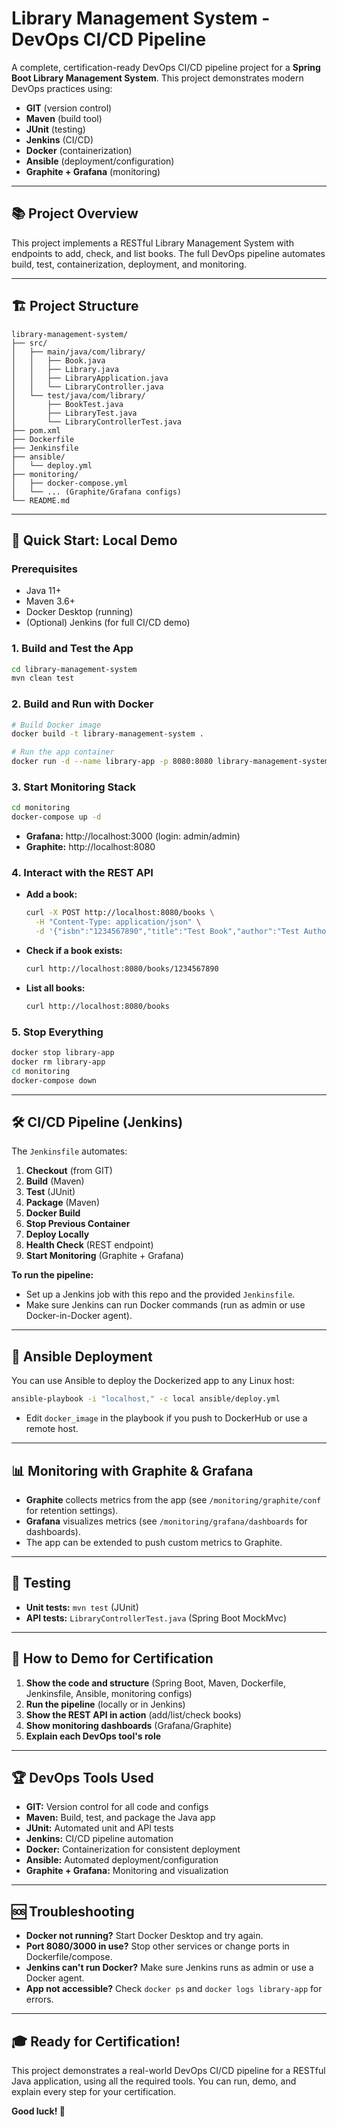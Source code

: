 # Library Management System - DevOps CI/CD Pipeline

A complete, certification-ready DevOps CI/CD pipeline project for a **Spring Boot Library Management System**. This project demonstrates modern DevOps practices using:

- **GIT** (version control)
- **Maven** (build tool)
- **JUnit** (testing)
- **Jenkins** (CI/CD)
- **Docker** (containerization)
- **Ansible** (deployment/configuration)
- **Graphite + Grafana** (monitoring)

---

## 📚 **Project Overview**

This project implements a RESTful Library Management System with endpoints to add, check, and list books. The full DevOps pipeline automates build, test, containerization, deployment, and monitoring.

---

## 🏗️ **Project Structure**

```
library-management-system/
├── src/
│   ├── main/java/com/library/
│   │   ├── Book.java
│   │   ├── Library.java
│   │   ├── LibraryApplication.java
│   │   └── LibraryController.java
│   └── test/java/com/library/
│       ├── BookTest.java
│       ├── LibraryTest.java
│       └── LibraryControllerTest.java
├── pom.xml
├── Dockerfile
├── Jenkinsfile
├── ansible/
│   └── deploy.yml
├── monitoring/
│   ├── docker-compose.yml
│   └── ... (Graphite/Grafana configs)
└── README.md
```

---

## 🚀 **Quick Start: Local Demo**

### **Prerequisites**
- Java 11+
- Maven 3.6+
- Docker Desktop (running)
- (Optional) Jenkins (for full CI/CD demo)

### **1. Build and Test the App**
```bash
cd library-management-system
mvn clean test
```

### **2. Build and Run with Docker**
```bash
# Build Docker image
docker build -t library-management-system .

# Run the app container
docker run -d --name library-app -p 8080:8080 library-management-system
```

### **3. Start Monitoring Stack**
```bash
cd monitoring
docker-compose up -d
```
- **Grafana:** http://localhost:3000 (login: admin/admin)
- **Graphite:** http://localhost:8080

### **4. Interact with the REST API**
- **Add a book:**
  ```bash
  curl -X POST http://localhost:8080/books \
    -H "Content-Type: application/json" \
    -d '{"isbn":"1234567890","title":"Test Book","author":"Test Author","year":2024}'
  ```
- **Check if a book exists:**
  ```bash
  curl http://localhost:8080/books/1234567890
  ```
- **List all books:**
  ```bash
  curl http://localhost:8080/books
  ```

### **5. Stop Everything**
```bash
docker stop library-app
docker rm library-app
cd monitoring
docker-compose down
```

---

## 🛠️ **CI/CD Pipeline (Jenkins)**

The `Jenkinsfile` automates:
1. **Checkout** (from GIT)
2. **Build** (Maven)
3. **Test** (JUnit)
4. **Package** (Maven)
5. **Docker Build**
6. **Stop Previous Container**
7. **Deploy Locally**
8. **Health Check** (REST endpoint)
9. **Start Monitoring** (Graphite + Grafana)

**To run the pipeline:**
- Set up a Jenkins job with this repo and the provided `Jenkinsfile`.
- Make sure Jenkins can run Docker commands (run as admin or use Docker-in-Docker agent).

---

## 🤖 **Ansible Deployment**

You can use Ansible to deploy the Dockerized app to any Linux host:
```bash
ansible-playbook -i "localhost," -c local ansible/deploy.yml
```
- Edit `docker_image` in the playbook if you push to DockerHub or use a remote host.

---

## 📊 **Monitoring with Graphite & Grafana**

- **Graphite** collects metrics from the app (see `/monitoring/graphite/conf` for retention settings).
- **Grafana** visualizes metrics (see `/monitoring/grafana/dashboards` for dashboards).
- The app can be extended to push custom metrics to Graphite.

---

## 🧪 **Testing**

- **Unit tests:** `mvn test` (JUnit)
- **API tests:** `LibraryControllerTest.java` (Spring Boot MockMvc)

---

## 📝 **How to Demo for Certification**

1. **Show the code and structure** (Spring Boot, Maven, Dockerfile, Jenkinsfile, Ansible, monitoring configs)
2. **Run the pipeline** (locally or in Jenkins)
3. **Show the REST API in action** (add/list/check books)
4. **Show monitoring dashboards** (Grafana/Graphite)
5. **Explain each DevOps tool's role**

---

## 🏆 **DevOps Tools Used**

- **GIT:** Version control for all code and configs
- **Maven:** Build, test, and package the Java app
- **JUnit:** Automated unit and API tests
- **Jenkins:** CI/CD pipeline automation
- **Docker:** Containerization for consistent deployment
- **Ansible:** Automated deployment/configuration
- **Graphite + Grafana:** Monitoring and visualization

---

## 🆘 **Troubleshooting**

- **Docker not running?** Start Docker Desktop and try again.
- **Port 8080/3000 in use?** Stop other services or change ports in Dockerfile/compose.
- **Jenkins can't run Docker?** Make sure Jenkins runs as admin or use a Docker agent.
- **App not accessible?** Check `docker ps` and `docker logs library-app` for errors.

---

## 🎓 **Ready for Certification!**

This project demonstrates a real-world DevOps CI/CD pipeline for a RESTful Java application, using all the required tools. You can run, demo, and explain every step for your certification.

**Good luck! 🚀** 